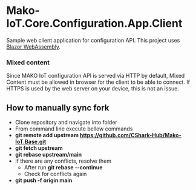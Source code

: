 # Mako-IoT.Core.Configuration.App.Client
Sample web client application for configuration API. This project uses [Blazor WebAssembly](https://dotnet.microsoft.com/en-us/apps/aspnet/web-apps/blazor).

### Mixed content
Since MAKO IoT configuration API is served via HTTP by default, Mixed Content must be allowed in browser for the client to be able to connect. If HTTPS is used by the web server on your device, this is not an issue.

## How to manually sync fork
- Clone repository and navigate into folder
- From command line execute bellow commands
- **git remote add upstream https://github.com/CShark-Hub/Mako-IoT.Base.git**
- **git fetch upstream**
- **git rebase upstream/main**
- If there are any conflicts, resolve them
  - After run **git rebase --continue**
  - Check for conflicts again
- **git push -f origin main**
